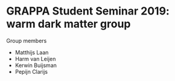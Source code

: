 # GRAPPA Student Seminar 2019: warm dark matter group

Group members
* Matthijs Laan
* Harm van Leijen
* Kerwin Buijsman
* Pepijn Clarijs

